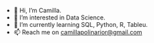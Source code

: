 - 👋 Hi, I’m Camilla.
- 👀 I’m interested in Data Science.
- 🌱 I’m currently learning SQL, Python, R, Tableu. 
- 📫 Reach me on camillapolinarior@gmail.com

